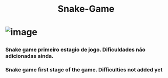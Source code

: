 <h1 align="center"> Snake-Game<h1>
 
![image](https://user-images.githubusercontent.com/96851872/164999647-a41e9dd4-e399-4bc7-883f-9cb097f42fea.png)
### Snake game primeiro estagio de jogo. Dificuldades não adicionadas ainda.
### Snake game first stage of the game. Difficulties not added yet
